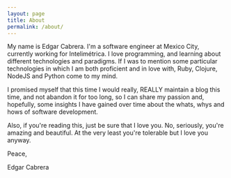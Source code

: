 ```yaml
---
layout: page
title: About
permalink: /about/
---
```


My name is Edgar Cabrera. I'm a software engineer at Mexico City, currently working for Intelimétrica.
I love programming, and learning about different technologies and paradigms. If I was to mention some
particular technologies in which I am both proficient and in love with, Ruby, Clojure, NodeJS and Python come to my mind.

I promised myself that this time I would really, REALLY maintain a blog
this time, and not abandon it for too long, so I can share my passion and, hopefully, some
insights I have gained over time about the whats, whys and hows of software development.

Also, if you're reading this, just be sure that I love you. No, seriously, you're amazing
and beautiful. At the very least you're tolerable but I love you anyway.

Peace,

Edgar Cabrera
